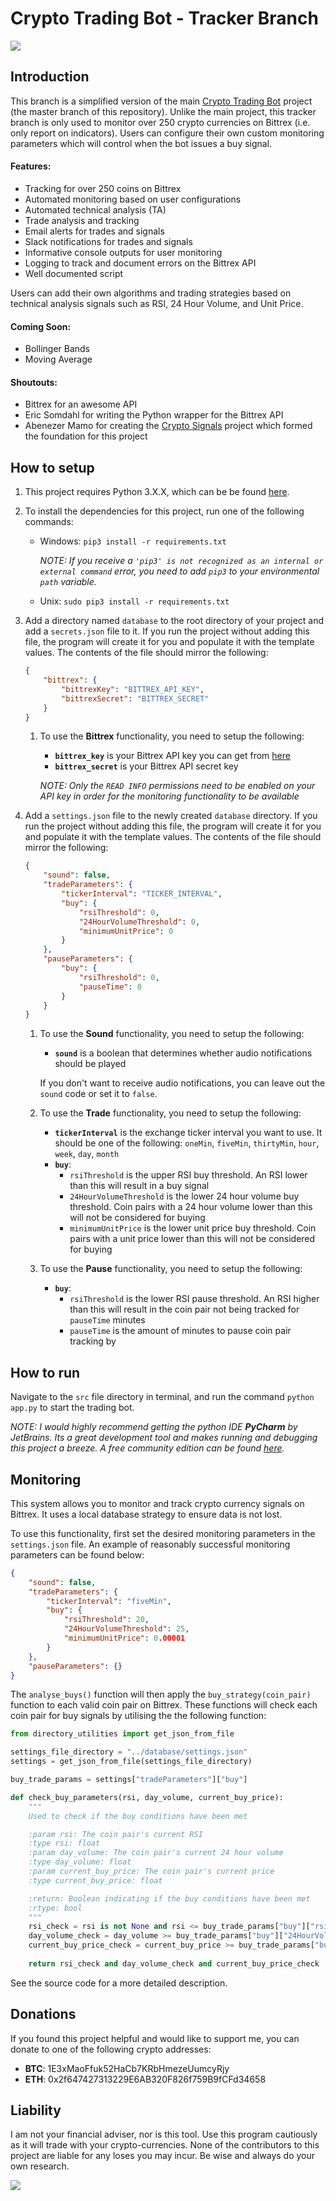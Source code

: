 # Crypto Trading Bot - Tracker Branch

![](https://static01.nyt.com/images/2015/03/08/sunday-review/08ROBOT/08ROBOT-master1050.gif)

## Introduction

This branch is a simplified version of the main [Crypto Trading Bot](https://github.com/JPStrydom/Crypto-Trading-Bot) 
project (the master branch of this repository). Unlike the main project, this tracker branch is only used to monitor over 
250 crypto currencies on Bittrex (i.e. only report on indicators). Users can configure their own custom monitoring parameters 
which will control when the bot issues a buy signal.

#### Features:
* Tracking for over 250 coins on Bittrex
* Automated monitoring based on user configurations
* Automated technical analysis (TA)
* Trade analysis and tracking
* Email alerts for trades and signals
* Slack notifications for trades and signals
* Informative console outputs for user monitoring
* Logging to track and document errors on the Bittrex API
* Well documented script

Users can add their own algorithms and trading strategies based on technical analysis signals such as RSI, 24 Hour Volume,
and Unit Price.

#### Coming Soon:
* Bollinger Bands
* Moving Average

#### Shoutouts:
* Bittrex for an awesome API
* Eric Somdahl for writing the Python wrapper for the Bittrex API
* Abenezer Mamo for creating the [Crypto Signals](https://github.com/AbenezerMamo/crypto-signal) project which formed the
foundation for this project

## How to setup
1) This project requires Python 3.X.X, which can be be found [here](https://www.python.org/ftp/python/3.6.3/python-3.6.3.exe).

2) To install the dependencies for this project, run one of the following commands:
    * Windows: `pip3 install -r requirements.txt`
    
        *NOTE: If you receive a `'pip3' is not recognized as an internal or external command` error, you 
        need to add `pip3` to your environmental `path` variable.*
        
    * Unix: `sudo pip3 install -r requirements.txt` 

3) Add a directory named `database` to the root directory of your project and add a `secrets.json` file to it. If you 
run the project without adding this file, the program will create it for you and populate it with the template values.
The contents of the file should mirror the following:
    ```json
    {
        "bittrex": {
            "bittrexKey": "BITTREX_API_KEY",
            "bittrexSecret": "BITTREX_SECRET"
        }
    }
    ```
    1) To use the **Bittrex** functionality, you need to setup the following:
        * **`bittrex_key`** is your Bittrex API key you can get from [here](https://bittrex.com/Manage#sectionApi)
        * **`bittrex_secret`** is your Bittrex API secret key
        
        *NOTE: Only the `READ INFO` permissions need to be enabled on your API key in order for the monitoring 
        functionality to be available*

4) Add a `settings.json` file to the newly created `database` directory. If you run the project without adding this file, 
the program will create it for you and populate it with the template values. The contents of the file should mirror the 
following:
    ```json
    {
        "sound": false,
        "tradeParameters": {
            "tickerInterval": "TICKER_INTERVAL",
            "buy": {
                "rsiThreshold": 0,
                "24HourVolumeThreshold": 0,
                "minimumUnitPrice": 0
            }
        },
        "pauseParameters": {
            "buy": {
                "rsiThreshold": 0,
                "pauseTime": 0
            }
        }
    }
    ```
    1) To use the **Sound** functionality, you need to setup the following:
         * **`sound`** is a boolean that determines whether audio notifications should be played
         
        If you don't want to receive audio notifications, you can leave out the `sound` code or set it to `false`.
    
    2) To use the **Trade** functionality, you need to setup the following:
        * **`tickerInterval`** is the exchange ticker interval you want to use. It should be one of the following: `oneMin`,
        `fiveMin`, `thirtyMin`, `hour`, `week`, `day`, `month`
        * **`buy`**: 
            * `rsiThreshold` is the upper RSI buy threshold. An RSI lower than this will result in a buy signal
            * `24HourVolumeThreshold` is the lower 24 hour volume buy threshold. Coin pairs with a 24 hour volume lower than 
            this will not be considered for buying
            * `minimumUnitPrice` is the lower unit price buy threshold. Coin pairs with a unit price lower than this will not 
            be considered for buying
    
    3) To use the **Pause** functionality, you need to setup the following:
        * **`buy`**: 
            * `rsiThreshold` is the lower RSI pause threshold. An RSI higher than this will result in the coin pair not being 
            tracked for `pauseTime` minutes
            * `pauseTime` is the amount of minutes to pause coin pair tracking by


## How to run
Navigate to the `src` file directory in terminal, and run the command `python app.py` to start the trading bot.

*NOTE: I would highly recommend getting the python IDE **PyCharm** by JetBrains. Its a great development tool and makes 
running and debugging this project a breeze. A free community edition can be found 
[here](https://www.jetbrains.com/pycharm/download).*

## Monitoring
This system allows you to monitor and track crypto currency signals on Bittrex. It uses a local database strategy 
to ensure data is not lost.

To use this functionality, first set the desired monitoring parameters in the `settings.json` file. An example of reasonably 
successful monitoring parameters can be found below:
```json
{
    "sound": false,
    "tradeParameters": {
        "tickerInterval": "fiveMin",
        "buy": {
            "rsiThreshold": 20,
            "24HourVolumeThreshold": 25,
            "minimumUnitPrice": 0.00001
        }
    },
    "pauseParameters": {}
}
```

The `analyse_buys()` function will then apply the `buy_strategy(coin_pair)`  function to each valid coin pair on Bittrex. 
These functions will check each coin pair for buy signals by utilising the the following function:
```python
from directory_utilities import get_json_from_file

settings_file_directory = "../database/settings.json"
settings = get_json_from_file(settings_file_directory)

buy_trade_params = settings["tradeParameters"]["buy"]

def check_buy_parameters(rsi, day_volume, current_buy_price):
    """
    Used to check if the buy conditions have been met

    :param rsi: The coin pair's current RSI
    :type rsi: float
    :param day_volume: The coin pair's current 24 hour volume
    :type day_volume: float
    :param current_buy_price: The coin pair's current price
    :type current_buy_price: float

    :return: Boolean indicating if the buy conditions have been met
    :rtype: bool
    """
    rsi_check = rsi is not None and rsi <= buy_trade_params["buy"]["rsiThreshold"]
    day_volume_check = day_volume >= buy_trade_params["buy"]["24HourVolumeThreshold"]
    current_buy_price_check = current_buy_price >= buy_trade_params["buy"]["minimumUnitPrice"]
    
    return rsi_check and day_volume_check and current_buy_price_check
```

See the source code for a more detailed description.

## Donations

If you found this project helpful and would like to support me, you can donate to one of the following crypto addresses:

* **BTC**: 1E3xMaoFfuk52HaCb7KRbHmezeUumcyRjy
* **ETH**: 0x2f647427313229E6AB320F826f759B9fCFd34658


## Liability
I am not your financial adviser, nor is this tool. Use this program cautiously as it will trade with your crypto-currencies. 
None of the contributors to this project are liable for any loses you may incur. Be wise and always do your own research.


![](https://cdn-images-1.medium.com/max/1600/1*SKlPuk4vscYs3bl1bFdT5g.gif)
